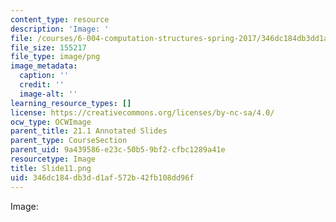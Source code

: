 ```yaml
---
content_type: resource
description: 'Image: '
file: /courses/6-004-computation-structures-spring-2017/346dc184db3dd1af572b42fb108dd96f_Slide11.png
file_size: 155217
file_type: image/png
image_metadata:
  caption: ''
  credit: ''
  image-alt: ''
learning_resource_types: []
license: https://creativecommons.org/licenses/by-nc-sa/4.0/
ocw_type: OCWImage
parent_title: 21.1 Annotated Slides
parent_type: CourseSection
parent_uid: 9a439586-e23c-50b5-9bf2-cfbc1289a41e
resourcetype: Image
title: Slide11.png
uid: 346dc184-db3d-d1af-572b-42fb108dd96f
---
```

Image: 